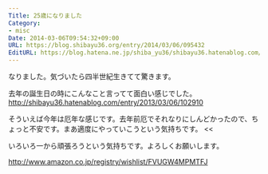 ```yaml
---
Title: 25歳になりました
Category:
- misc
Date: 2014-03-06T09:54:32+09:00
URL: https://blog.shibayu36.org/entry/2014/03/06/095432
EditURL: https://blog.hatena.ne.jp/shiba_yu36/shibayu36.hatenablog.com/atom/entry/12921228815719455722
---
```


なりました。気づいたら四半世紀生きてて驚きます。

去年の誕生日の時にこんなこと言ってて面白い感じでした。http://shibayu36.hatenablog.com/entry/2013/03/06/102910
>>
そういえば今年は厄年な感じです。去年前厄でそれなりにしんどかったので、ちょっと不安です。まあ適度にやっていこうという気持ちです。
<<

いろいろ一から頑張ろうという気持ちです。よろしくお願いします。

http://www.amazon.co.jp/registry/wishlist/FVUGW4MPMTFJ
